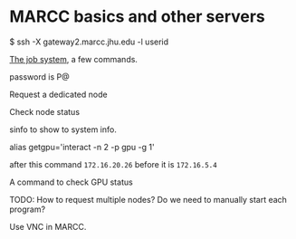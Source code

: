 # MARCC basics and other servers

$ ssh -X gateway2.marcc.jhu.edu -l userid


[The job system](http://www.marcc.jhu.edu/getting-started/running-jobs/), a few commands.

password is P@

Request a dedicated node

Check node status

sinfo to show to system info.

alias getgpu='interact -n 2 -p gpu -g 1'

after this command `172.16.20.26`
before it is `172.16.5.4`

A command to check GPU status

TODO: How to request multiple nodes? Do we need to manually start each program?

Use VNC in MARCC.